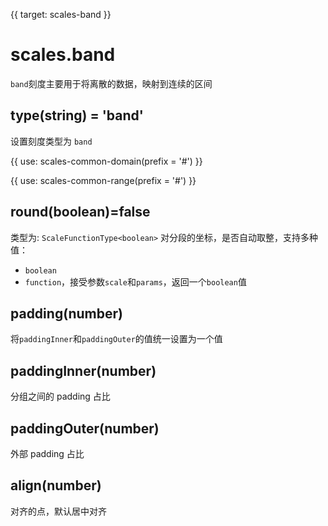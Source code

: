 {{ target: scales-band }}

# scales.band

`band`刻度主要用于将离散的数据，映射到连续的区间

## type(string) = 'band'

设置刻度类型为 `band`

{{ use: scales-common-domain(prefix = '#') }}

{{ use: scales-common-range(prefix = '#') }}

## round(boolean)=false

类型为: `ScaleFunctionType<boolean>`
对分段的坐标，是否自动取整，支持多种值：

- `boolean`
- `function`，接受参数`scale`和`params`，返回一个`boolean`值

## padding(number)

将`paddingInner`和`paddingOuter`的值统一设置为一个值

## paddingInner(number)

分组之间的 padding 占比

## paddingOuter(number)

外部 padding 占比

## align(number)

对齐的点，默认居中对齐
